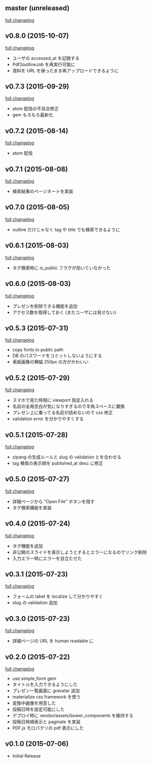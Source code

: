 ## master (unreleased)
[full changelog](https://github.com/onk/sharedoc/compare/v0.8.0...master)

## v0.8.0 (2015-10-07)
[full changelog](https://github.com/onk/sharedoc/compare/v0.7.3...v0.8.0)

*   ユーザの accessed_at を記録する
*   Pdf2outlineJob を再実行可能に
*   資料を URL を保ったまま再アップロードできるように

## v0.7.3 (2015-09-29)
[full changelog](https://github.com/onk/sharedoc/compare/v0.7.2...v0.7.3)

*   atom 配信の不具合修正
*   gem もろもろ最新化

## v0.7.2 (2015-08-14)
[full changelog](https://github.com/onk/sharedoc/compare/v0.7.1...v0.7.2)

*   atom 配信

## v0.7.1 (2015-08-08)
[full changelog](https://github.com/onk/sharedoc/compare/v0.7.0...v0.7.1)

*   検索結果のページネートを実装

## v0.7.0 (2015-08-05)
[full changelog](https://github.com/onk/sharedoc/compare/v0.6.1...v0.7.0)

*   outline だけじゃなく tag や title でも検索できるように

## v0.6.1 (2015-08-03)
[full changelog](https://github.com/onk/sharedoc/compare/v0.6.0...v0.6.1)

*   タグ検索時に is_public フラグが効いていなかった

## v0.6.0 (2015-08-03)
[full changelog](https://github.com/onk/sharedoc/compare/v0.5.3...v0.6.0)

*   プレゼンを削除できる機能を追加
*   アクセス数を取得しておく (まだユーザには見せない)

## v0.5.3 (2015-07-31)
[full changelog](https://github.com/onk/sharedoc/compare/v0.5.2...v0.5.3)

*   copy fonts to public path
*   DB のパスワードをコミットしないようにする
*   表紙画像の横幅 250px の方がかわいい

## v0.5.2 (2015-07-29)
[full changelog](https://github.com/onk/sharedoc/compare/v0.5.1...v0.5.2)

*   スマホで見た時用に viewport 指定入れる
*   名前の全角空白が気になりすぎるので半角スペースに置換
*   プレゼン上に乗ってる名前が読めないので css 修正
*   validation error を分かりやすくする

## v0.5.1 (2015-07-28)
[full changelog](https://github.com/onk/sharedoc/compare/v0.5.0...v0.5.1)

*   zipang の生成ルールと slug の validation とを合わせる
*   tag 検索の表示順を published_at desc に修正

## v0.5.0 (2015-07-27)
[full changelog](https://github.com/onk/sharedoc/compare/v0.4.0...v0.5.0)

*   詳細ページから "Open File" ボタンを隠す
*   タグ検索機能を実装

## v0.4.0 (2015-07-24)
[full changelog](https://github.com/onk/sharedoc/compare/v0.3.1...v0.4.0)

*   タグ機能を追加
*   非公開のスライドを表示しようとするとエラーになるのでリンク削除
*   入力エラー時にエラーを目立たせた

## v0.3.1 (2015-07-23)
[full changelog](https://github.com/onk/sharedoc/compare/v0.3.0...v0.3.1)

*   フォームの label を localize して分かりやすく
*   slug の validation 追加

## v0.3.0 (2015-07-23)
[full changelog](https://github.com/onk/sharedoc/compare/v0.2.0...v0.3.0)

*   詳細ページの URL を human readable に

## v0.2.0 (2015-07-22)
[full changelog](https://github.com/onk/sharedoc/compare/v0.1.0...v0.2.0)

*   use simple_form gem
*   タイトルを入力できるようにした
*   プレゼン一覧画面に gravatar 追加
*   materialize css framework を使う
*   変換中画像を用意した
*   投稿日時を設定可能にした
*   デプロイ時に vendor/assets/bower_components を維持する
*   投稿日時順表示と paginate を実装
*   PDF.js モロパクリの pdf 表示にした

## v0.1.0 (2015-07-06)

*  Initial Release
